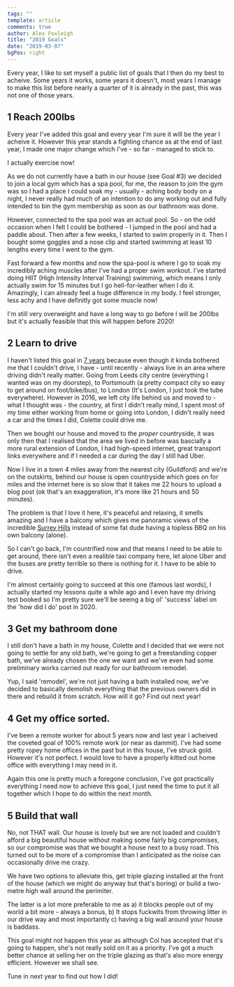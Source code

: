 ```yaml
---
tags: ""
template: article 
comments: true 
author: Alex Foxleigh
title: "2019 Goals"
date: "2019-03-07"
bgPos: right
---
```


Every year, I like to set myself a public list of goals that I then do my best to acheive. Some years it works, some years it doesn't, most years I manage to make this list before nearly a quarter of it is already in the past, this was not one of those years.

<!-- end -->

## 1 Reach 200lbs

Every year I've added this goal and every year I'm sure it will be the year I acheive it. However this year stands a fighting chance as at the end of last year, I made one major change which I've - so far - managed to stick to.

I actually exercise now!

As we do not currently have a bath in our house (see Goal #3) we decided to join a local gym which has a spa pool, for me, the reason to join the gym was so I had a place I could soak my - usually - aching body body on a night, I never really had much of an intention to do any working out and fully intended to bin the gym membership as soon as our bathroom was done.

However, connected to the spa pool was an actual pool. So - on the odd occasion when I felt I could be bothered - I jumped in the pool and had a paddle about. Then after a few weeks, I started to swim properly in it. Then I bought some goggles and a nose clip and started swimming at least 10 lengths every time I went to the gym. 

Fast forward a few months and now the spa-pool is where I go to soak my incredibly aching muscles after I've had a proper swim workout. I've started doing HIIT (High Intensity Interval Training) swimming, which means I only actually swim for 15 minutes but I go hell-for-leather when I do it. Amazingly, I can already feel a huge difference in my body. I feel stronger, less achy and I have definitly got some muscle now! 

I'm still very overweight and have a long way to go before I will be 200lbs but it's actually feasible that this will happen before 2020!

## 2 Learn to drive

I haven't listed this goal in [7 years](/mind-body-and-soul/2012-not-the-end-the-beginning) because even though it kinda bothered me that I couldn't drive, I have - until recently - always live in an area where driving didn't really matter. Going from Leeds city centre (everything I wanted was on my doorstep), to Portsmouth (a pretty compact city so easy to get around on foot/bike/bus), to London (It's London, I just took the tube everywhere). However in 2016, we left city life behind us and moved to - what I thought was - the country, at first I didn't really mind, I spent most of my time either working from home or going into London, I didn't really need a car and the times I did, Colette could drive me.

Then we bought our house and moved to the *proper* countryside, it was only then that I realised that the area we lived in before was bascially a more rural extension of London, I had high-speed internet, great transport links everywhere and if I needed a car during the day I still had Uber.

Now I live in a town 4 miles away from the nearest city (Guildford) and we're on the outskirts, behind our house is open countryside which goes on for miles and the internet here is so slow that it takes me 22 hours to upload a blog post (ok that's an exaggeration, it's more like 21 hours and 50 minutes). 

The problem is that I love it here, it's peaceful and relaxing, it smells amazing and I have a balcony which gives me panoramic views of the incredible [Surrey Hills](https://www.surreyhills.org/) instead of some fat dude having a topless BBQ on his own balcony (alone).

So I can't go back, I'm countrified now and that means I need to be able to get around, there isn't even a realible taxi company here, let alone Uber and the buses are pretty terrible so there is nothing for it. I have to be able to drive.

I'm almost certainly going to succeed at this one (famous last words), I actually started my lessons quite a while ago and I even have my driving test booked so I'm pretty sure we'll be seeing a big ol' 'success' label on the 'how did I do' post in 2020.

## 3 Get my bathroom done

I still don't have a bath in my house, Colette and I decided that we were not going to settle for any old bath, we're going to get a freestanding copper bath, we've already chosen the one we want and we've even had some preliminary works carried out ready for our bathroom remodel.

Yup, I said 'remodel', we're not just having a bath installed now, we've decided to basically demolish everything that the previous owners did in there and rebuild it from scratch. How will it go? Find out next year!

## 4 Get my office sorted.

I've been a remote worker for about 5 years now and last year I acheived the coveted goal of 100% remote work (or near as dammit). I've had some pretty ropey home offices in the past but in this house, I've struck gold. However it's not perfect. I would love to have a properly kitted out home office with everything I may need in it.

Again this one is pretty much a foregone conclusion, I've got practically everything I need now to achieve this goal, I just need the time to put it all together which I hope to do within the next month.

## 5 Build that wall

No, not THAT wall. Our house is lovely but we are not loaded and couldn't afford a big beautiful house without making some fairly big compromises, so our compromise was that we bought a house next to a busy road. This turned out to be more of a compromise than I anticipated as the noise can occasionally drive me crazy. 

We have two options to alleviate this, get triple glazing installed at the front of the house (which we might do anyway but that's boring) or build a two-metre high wall around the perimiter.

The latter is a lot more preferable to me as a) it blocks people out of my world a bit more - always a bonus, b) It stops fuckwits from throwing litter in our drive way and most importantly c) having a big wall around your house is baddass.

This goal might not happen this year as although Col has accepted that it's going to happen, she's not really sold on it as a priority. I've got a much better chance at selling her on the triple glazing as that's also more energy efficient. However we shall see.

Tune in next year to find out how I did!
